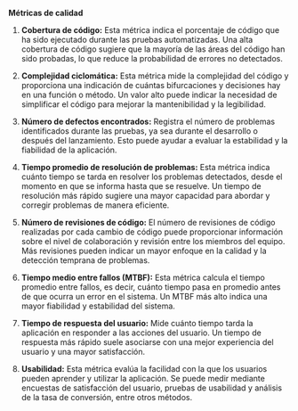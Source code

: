 **Métricas de calidad**

1. **Cobertura de código:** Esta métrica indica el porcentaje de código que ha sido ejecutado durante las pruebas automatizadas. Una alta cobertura de código sugiere que la mayoría de las áreas del código han sido probadas, lo que reduce la probabilidad de errores no detectados.

2. **Complejidad ciclomática:** Esta métrica mide la complejidad del código y proporciona una indicación de cuántas bifurcaciones y decisiones hay en una función o método. Un valor alto puede indicar la necesidad de simplificar el código para mejorar la mantenibilidad y la legibilidad.

3. **Número de defectos encontrados:** Registra el número de problemas identificados durante las pruebas, ya sea durante el desarrollo o después del lanzamiento. Esto puede ayudar a evaluar la estabilidad y la fiabilidad de la aplicación.

4. **Tiempo promedio de resolución de problemas:** Esta métrica indica cuánto tiempo se tarda en resolver los problemas detectados, desde el momento en que se informa hasta que se resuelve. Un tiempo de resolución más rápido sugiere una mayor capacidad para abordar y corregir problemas de manera eficiente.

5. **Número de revisiones de código:** El número de revisiones de código realizadas por cada cambio de código puede proporcionar información sobre el nivel de colaboración y revisión entre los miembros del equipo. Más revisiones pueden indicar un mayor enfoque en la calidad y la detección temprana de problemas.

6. **Tiempo medio entre fallos (MTBF):** Esta métrica calcula el tiempo promedio entre fallos, es decir, cuánto tiempo pasa en promedio antes de que ocurra un error en el sistema. Un MTBF más alto indica una mayor fiabilidad y estabilidad del sistema.

7. **Tiempo de respuesta del usuario:** Mide cuánto tiempo tarda la aplicación en responder a las acciones del usuario. Un tiempo de respuesta más rápido suele asociarse con una mejor experiencia del usuario y una mayor satisfacción.

8. **Usabilidad:** Esta métrica evalúa la facilidad con la que los usuarios pueden aprender y utilizar la aplicación. Se puede medir mediante encuestas de satisfacción del usuario, pruebas de usabilidad y análisis de la tasa de conversión, entre otros métodos.
